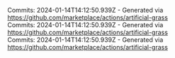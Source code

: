 Commits: 2024-01-14T14:12:50.939Z - Generated via https://github.com/marketplace/actions/artificial-grass
<br>
Commits: 2024-01-14T14:12:50.939Z - Generated via https://github.com/marketplace/actions/artificial-grass
<br>
Commits: 2024-01-14T14:12:50.939Z - Generated via https://github.com/marketplace/actions/artificial-grass
<br>
